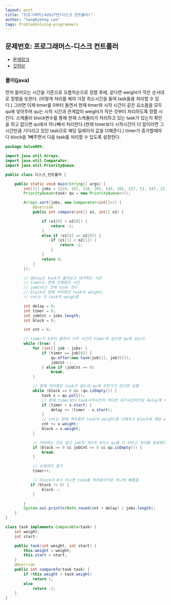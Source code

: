 ```yaml
---
layout: post
title: "프로그래머스42627번(디스크 컨트롤러)"
author: "SangKyenog Lee"
tags: ProblemSolving-programmers
---
```


## 문제번호: 프로그래머스-디스크 컨트롤러
- [문제링크](https://programmers.co.kr/learn/courses/30/lessons/42627)
- [깃허브](https://github.com/sksk713/PS/blob/master/Solve005/%EB%94%94%EC%8A%A4%ED%81%AC_%EC%BB%A8%ED%8A%B8%EB%A1%A4%EB%9F%AC.java)

### 풀이(java)
먼저 들어오는 시간을 기준으로 오름차순으로 정렬 후에, 같다면 weight가 작은 순서대로 정렬을 또한다. (이렇게 처리를 해야 가장 최소시간을 들여 task들을 처리할 수 있다.)
그러면 이제 timer를 0부터 돌면서 현재 timer와 시작 시간이 같은 요소들을 모두 qu에 넣어주며 qu는 시작 시간과 관계없이 weight가 작은 것부터 처리하도록 정렬 시킨다.
스케쥴러 block변수를 통해 현재 스케쥴러가 처리하고 있는 task가 있는지 확인을 하고 없으면 qu에서 하나빼서 처리한다.(현재 timer보다 시작시간이 더 앞이라면 그 시간만큼 기다리고 있던 task므로 해당 딜레이의 값을 더해준다.)
timer가 증가할때마다 block을 1빼주면서 다음 task를 처리할 수 있도록 설정한다.

```java
package Solve005;

import java.util.Arrays;
import java.util.Comparator;
import java.util.PriorityQueue;

public class 디스크_컨트롤러 {

    public static void main(String[] args) {
        int[][] jobs = {{24, 10}, {28, 39}, {43, 20}, {37, 5}, {47, 22}, {20, 47}, {15, 34}, {15, 2}, {35, 43},{ 26, 1}};
        PriorityQueue<task> qu = new PriorityQueue<>();

        Arrays.sort(jobs, new Comparator<int[]>() {
            @Override
            public int compare(int[] o1, int[] o2) {

                if (o1[0] < o2[0]) {
                    return -1;
                }
                else if (o1[0] == o2[0]) {
                    if (o1[1] < o2[1]) {
                        return -1;
                    }
                }
                return 0;
            }
        });

        // delay는 task가 들어오고 대기하는 시간
        // timer는 현재 진행중인 시간
        // jobCnt는 전체 task 갯수
        // block은 현재 처리중인 task의 weight;
        // cnt는 각 task의 weigh합

        int delay = 0;
        int timer = 0;
        int jobCnt = jobs.length;
        int block = 0;

        int cnt = 0;

        // timer가 0부터 돌면서 시작 시간이 timer와 같으면 qu에 넣는다.
        while (true) {
            for (int[] job : jobs) {
                if (timer == job[0]) {
                    qu.offer(new task(job[1], job[0]));
                    jobCnt--;
                } else if (jobCnt == 0)
                    break;
            }

            // 현재 처리중인 task가 없는데 qu에 무언가가 있다면 실행
            while (block == 0 && !qu.isEmpty()) {
                task x = qu.poll();
                // 현재 timer보다 task시작시간이 작다면 대기시간이므로 delay에 더해줌
                if (timer > x.start) {
                    delay += (timer - x.start);
                }
                // cnt는 현재 처리중인 task의 weight를 더해주고 block에 해당 weight를 더해주면 block이 0이 되기전까진 다른 task 처리안됨
                cnt += x.weight;
                block = x.weight;
            }

            // 처리하는 것도 없고 job의 개수도 0이고 qu를 다 비우고 처리를 완료했다면
            if (block == 0 && jobCnt == 0 && qu.isEmpty()) {
                break;
            }

            // 순회마다 증가
            timer++;

            // block이 0이 아니면 task를 처리중이므로 하나씩 뺴줌줌
           if (block != 0) {
                block--;
            }

        }
        System.out.println(Math.round(cnt + delay) / jobs.length);
    }
}

class task implements Comparable<task> {
    int weight;
    int start;

    public task(int weight, int start) {
        this.weight = weight;
        this.start = start;
    }
    @Override
    public int compareTo(task task) {
        if (this.weight > task.weight)
            return 1;
        else
            return -1;
    }
}
```